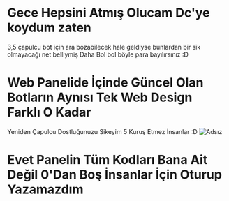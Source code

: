 # Gece Hepsini Atmış Olucam Dc'ye koydum zaten
3,5 çapulcu bot için ara bozabilecek hale geldiyse bunlardan bir sik olmayacağı net belliymiş
Daha Bol bol böyle para bayılırsınız :D
# Web Panelide İçinde Güncel Olan Botların Aynısı Tek Web Design Farklı O Kadar
Yeniden Çapulcu Dostluğunuzu Sikeyim 5 Kuruş Etmez İnsanlar :D
![Adsız](https://user-images.githubusercontent.com/74346832/198839968-d251f428-3d90-47ea-b66c-6bbe6e0fcbc4.png)
# Evet Panelin Tüm Kodları Bana Ait Değil 0'Dan Boş İnsanlar İçin Oturup Yazamazdım
